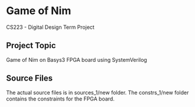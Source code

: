 # Game of Nim
CS223 - Digital Design Term Project

## Project Topic
Game of Nim on Basys3 FPGA board using SystemVerilog

## Source Files
The actual source files is in sources_1/new folder. The constrs_1/new folder contains the constraints for the FPGA board.
